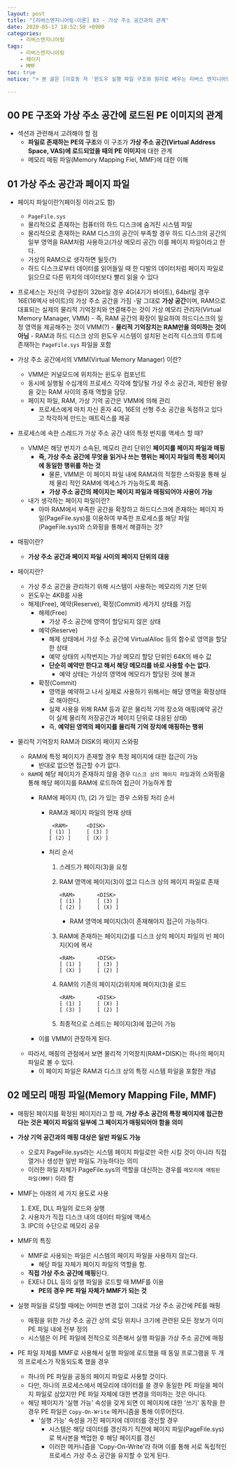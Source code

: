 ```yaml
---
layout: post
title: "[리버스엔지니어링-이론] 03 - 가상 주소 공간과의 관계"
date: 2020-05-17 18:52:50 +0900
categories: 
    - 리버스엔지니어링
tags:
    - 리버스엔지니어링
    - 페이지
    - MMF
toc: true
notice: "> 본 글은 [이호동 저 '윈도우 실행 파일 구조와 원리로 배우는 리버스 엔지니어링 1권 - 파일 구조 편'](http://www.yes24.com/Product/Goods/32452768?Acode=101)을 보고 공부하면서 정리한 내용입니다."

---
```


<!-- more -->

## 00 PE 구조와 가상 주소 공간에 로드된 PE 이미지의 관계

- 섹션과 관련해서 고려해야 할 점
    - **파일로 존재하는 PE의 구조**와 이 구조가 **가상 주소 공간(Virtual Address Space, VAS)에 로드되었을 때의 PE 이미지**에 대한 관계
    - 메모리 매핑 파일(Memory Mapping Fiel, MMF)에 대한 이해

## 01 가상 주소 공간과 페이지 파일
- 페이지 파일이란?(페이징 이라고도 함)
    - `PageFile.sys`
    - 물리적으로 존재하는 컴퓨터의 하드 디스크에 숨겨진 시스템 파일
    - 물리적으로 존재하는 RAM 디스크의 공간이 부족할 경우 하드 디스크의 공간의 일부 영역을 RAM처럼 사용하고(가상 메모리 공간) 이를 페이지 파일이라고 한다.
    - 가상의 RAM으로 생각하면 될듯(?)
    - 하드 디스크로부터 데이터를 읽어들일 때 한 다발의 데이터처럼 페이지 파일로 읽으므로 다른 위치의 데이터보다 빨리 읽을 수 있다

- 프로세스는 자신의 구성원이 32bit일 경우 4G(4기가 바이트), 64bit일 경우 16E(16엑사 바이트)의 가상 주소 공간을 가짐
    -말 그대로 **가상 공간**이며, RAM으로 대표되는 실제의 물리적 기억장치와 연결해주는 것이 가상 메모리 관리자(Virtual Memory Manager, VMM)
        - 즉, RAM 공간의 확장이 필요하여 하드디스크의 일정 영역을 제공해주는 것이 VMM(?)
        - **물리적 기억장치는 RAM만을 의미하는 것이 아님**
            - RAM과 하드 디스크 상의 윈도우 시스템이 설치된 논리적 디스크의 루트에 존재하는 `PageFile.sys` 파일을 포함

- 가상 주소 공간에서의 VMM(Virtual Memory Manager) 이란?
    - VMM은 커널모드에 위치하는 윈도우 컴포넌트
    - 동시에 실행될 수십개의 프로세스 각각에 할당될 가상 주소 공간과, 제한된 용량을 갖는 RAM 사이의 중재 역할을 담당.
    - 페이지 파일, RAM, 가상 기억 공간은 VMM에 의해 관리
        - 프로세스에게 마치 자신 혼자 4G, 16E의 선형 주소 공간을 독점하고 있다고 착각하게 만드는 매트릭스를 제공

- 프로세스에 속한 스레드가 가상 주소 공간 내의 특정 번지를 액세스 할 때?
    - VMM은 해당 번지가 소속된, 메모리 관리 단위인 **페이지를 페이지 파일과 매핑**
        - **즉, 가상 주소 공간에 무엇을 읽거나 쓰는 행위는 페이지 파일의 특정 페이지에 동일한 행위를 하는 것**
            - 물론, VMM은 이 페이지 파일 내에 RAM과의 적절한 스와핑을 통해 실제 물리 적인 RAM에 엑세스가 가능하도록 해줌.
            - **가상 주소 공간의 페이지는 페이지 파일과 매핑되어야 사용이 가능**
    - 내가 생각하는 페이지 파일이란?
        - 아마 RAM에서 부족한 공간을 확장하고 하드디스크에 존재하는 페이지 파일(PageFile.sys)를 이용하여 부족한 프로세스를 해당 파일(PageFile.sys)와 스와핑을 통해서 해결하는 것?

- 매핑이란?
    - **가상 주소 공간과 페이지 파일 사이의 페이지 단위의 대응**

- 페이지란?
    - 가상 주소 공간을 관리하기 위해 시스템이 사용하는 메모리의 기본 단위
    - 윈도우는 4KB를 사용
    - 해제(Free), 예약(Reserve), 확정(Commit) 세가지 상태를 가짐
        - 해제(Free)
            - 가상 주소 공간에 영역이 할당되지 않은 상태
        - 예약(Reserve)
            - 해제 상태에서 가상 주소 공간에 VirtualAlloc 등의 함수로 영역을 할당한 상태
            - 예약 상태의 시작번지는 가상 메모리 할당 단위인 64K의 배수 값
            - **단순히 예약만 한다고 해서 해당 메모리를 바로 사용할 수는 없다.**
                - 예약 상태는 가상의 영역에 메모리가 할당된 것에 불과
        - 확정(Commit)
            - 영역을 예약하고 나서 실제로 사용하기 위해서는 해당 영역을 확정상태로 해야한다.
            - 실제 사용을 위해 RAM 등과 같은 물리적 기억 장소와 매핑(예약 공간이 실제 물리적 저장공간과 페이지 단위로 대응된 상태)
            - 즉, **예약된 영역의 페이지를 물리적 기억 장치에 매핑하는 행위**

- 물리적 기억장치 RAM과 DISK의 페이지 스와핑
    - RAM에 특정 페이지가 존재할 경우 특정 페이지에 대한 접근이 가능
        - 반대로 없으면 접근할 수가 없다.
    - `RAM`에 해당 페이지가 존재하지 않을 경우 `디스크 상의 페이지 파일`과의 스와핑을 통해 해당 페이지를 RAM에 로드하여 접근이 가능하게 함
        - RAM에 페이지 (1), (2) 가 있는 경우 스와핑 처리 순서
            - RAM과 페이지 파일의 현재 상태

                ```
                 <RAM>      <DISK>
                [ (1) ]     [ (3) ]
                [ (2) ]     [ (X) ] 
                ```
                
            - 처리 순서
                1. 스레드가 페이지(3)을 요청 
                2. RAM 영역에 페이지(3)이 없고 디스크 상의 페이지 파일로 존재
                    
                    ```
                    <RAM>       <DISK>
                    [ (1) ]     [ (3) ]
                    [ (2) ]     [ (X) ] 
                    ```

                    - RAM 영역에 페이지(3)이 존재해야지 접근이 가능하다.     
                3. RAM에 존재하는 페이지(2)를 디스크 상의 페이지 파일의 빈 페이지(X)에 복사
                    
                    ```
                    <RAM>       <DISK>
                    [ (1) ]     [ (3) ]
                    [ (X) ]     [ (2) ] 
                    ```

                4. RAM의 기존의 페이지(2)위치에 페이지(3)을 로드

                    ```
                    <RAM>       <DISK>
                    [ (1) ]     [ (X) ]
                    [ (3) ]     [ (2) ] 
                    ```

                5. 최종적으로 스레드는 페이지(3)에 접근이 가능

        - 이를 VMM이 관장하게 된다.
    - 따라서, 매핑의 관점에서 보면 물리적 기억장치(RAM+DISK)는 하나의 페이지 파일로 볼 수 있다.
        - 이 페이지 파일은 RAM과 디스크 상의 특정 시스템 파일을 포함한 개념

## 02 메모리 매핑 파일(Memory Mapping File, MMF)

- 매핑된 페이지를 확정된 페이지라고 할 때, **가상 주소 공간의 특정 페이지에 접근한다는 것은 페이지 파일의 일부에 그 페이지가 매핑되어야 함을 의미**

- **가상 기억 공간과의 매핑 대상은 일반 파일도 가능** 
    - 오로지 PageFile.sys라는 시스템 페이지 파일로만 국한 시킬 것이 아니라 직접 열거나 생성한 일반 파일도 가능하다는 의미
    - 이러한 파일 자체가 PageFile.sys의 역할을 대신하는 경우를 `메모리에 매핑된 파일(MMF)` 이라 함

- MMF는 아래의 세 가지 용도로 사용
    1. EXE, DLL 파일의 로드와 실행
    2. 사용자가 직접 디스크 내의 데이터 파일에 액세스
    3. IPC의 수단으로 메모리 공유

- MMF의 특징
    - MMF로 사용되는 파일은 시스템의 페이지 파일을 사용하지 않는다.
        - 해당 파일 자체가 페이지 파일의 역할을 함.
    - **직접 가상 주소 공간에 매핑**된다.
    - EXE나 DLL 등의 실행 파일을 로드할 때 MMF를 이용
        - **PE의 경우 PE 파일 자체가 MMF가 되는 것**

- 실행 파일을 로딩할 때에는 어떠한 변경 없이 그대로 가상 주소 공간에 PE를 매핑
    - 매핑을 위한 가상 주소 공간 상의 로딩 위치나 크기에 관련된 모든 정보가 이미 PE 파일 내에 전부 정의
    - 시스템은 이 PE 파일에 전적으로 의존해서 실행 파일을 가상 주소 공간에 매핑

- PE 파일 자체를 MMF로 사용해서 실행 파일에 로드했을 때 동일 프로그램을 두 개의 프로세스가 작동되도록 했을 경우
    - 하나의 PE 파일을 공동의 페이지 파일로 사용할 것이다.
    - 다만, 하나의 프로세스에서 메모리에 데이터를 쓸 경우 동일한 PE 파일을 페이지 파일로 삼았지만 PE 파일 자체에 대한 변경을 의미하는 것은 아니다.
    - 해당 페이지가 '실행 가능' 속성을 갖게 되면 이 페이지에 대한 '쓰기' 동작을 한 경우 PE 파일은 `Copy-On-Write` 메커니즘을 통해 이루어진다.
        - '실행 가능' 속성을 가진 페이지에 데이터를 갱신할 경우
            - 시스템은 해당 데이터를 갱신하기 직전에 페이지 파일(PageFile.sys)로 복사본을 백업한 후 해당 페이지를 갱신
            - 이러한 메커니즘을 'Copy-On-Write'라 하며 이를 통해 서로 독립적인 프로세스 가상 주소 공간을 유지할 수 있게 된다.